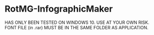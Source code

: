 # RotMG-InfographicMaker
HAS ONLY BEEN TESTED ON WINDOWS 10. USE AT YOUR OWN RISK.
FONT FILE (in .rar) MUST BE IN THE SAME FOLDER AS APPLICATION.
